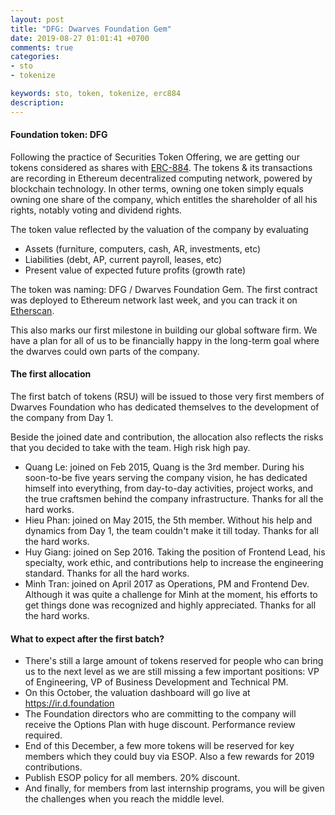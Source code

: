 ```yaml
---
layout: post
title: "DFG: Dwarves Foundation Gem"
date: 2019-08-27 01:01:41 +0700
comments: true
categories: 
- sto
- tokenize

keywords: sto, token, tokenize, erc884
description: 
---
```


#### Foundation token: DFG

Following the practice of Securities Token Offering, we are getting our tokens considered as shares with [ERC-884](https://github.com/ethereum/EIPs/blob/master/EIPS/eip-884.md). The tokens & its transactions are recording in Ethereum decentralized computing network, powered by blockchain technology. In other terms, owning one token simply equals owning one share of the company, which entitles the shareholder of all his rights, notably voting and dividend rights. 

The token value reflected by the valuation of the company by evaluating

- Assets (furniture, computers, cash, AR, investments, etc)
- Liabilities (debt, AP, current payroll, leases, etc)
- Present value of expected future profits (growth rate)

The token was naming:  DFG / Dwarves Foundation Gem. The first contract was deployed to Ethereum network last week, and you can track it on [Etherscan](https://etherscan.io/token/0x36779A12eAb9B054bc991143751Ed5B05568eE8d).

This also marks our first milestone in building our global software firm. We have a plan for all of us to be financially happy in the long-term goal where the dwarves could own parts of the company.

#### The first allocation

The first batch of tokens (RSU) will be issued to those very first members of Dwarves Foundation who has dedicated themselves to the development of the company from Day 1. 

Beside the joined date and contribution, the allocation also reflects the risks that you decided to take with the team. High risk high pay.

- Quang Le: joined on Feb 2015, Quang is the 3rd member. During his soon-to-be five years serving the company vision, he has dedicated himself into everything, from day-to-day activities, project works, and the true craftsmen behind the company infrastructure. Thanks for all the hard works.
- Hieu Phan: joined on May 2015, the 5th member. Without his help and dynamics from Day 1, the team couldn't make it till today. Thanks for all the hard works.
- Huy Giang: joined on Sep 2016. Taking the position of Frontend Lead, his specialty, work ethic, and contributions help to increase the engineering standard. Thanks for all the hard works.
- Minh Tran: joined on April 2017 as Operations, PM and Frontend Dev. Although it was quite a challenge for Minh at the moment, his efforts to get things done was recognized and highly appreciated. Thanks for all the hard works.

#### What to expect after the first batch?

- There's still a large amount of tokens reserved for people who can bring us to the next level as we are still missing a few important positions: VP of Engineering, VP of Business Development and Technical PM.
- On this October, the valuation dashboard will go live at https://ir.d.foundation
- The Foundation directors who are committing to the company will receive the Options Plan with huge discount. Performance review required.
- End of this December, a few more tokens will be reserved for key members which they could buy via ESOP. Also a few rewards for 2019 contributions.
- Publish ESOP policy for all members. 20% discount.
- And finally, for members from last internship programs, you will be given the challenges when you reach the middle level.